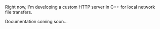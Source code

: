 Right now, I'm developing a custom HTTP server in C++ for local network file transfers.

Documentation coming soon...